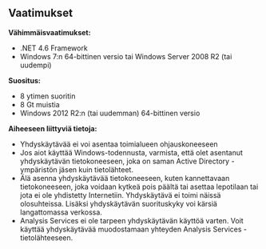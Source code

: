 ## <a name="requirements"></a>Vaatimukset
**Vähimmäisvaatimukset:**

* .NET 4.6 Framework
* Windows 7:n 64-bittinen versio tai Windows Server 2008 R2 (tai uudempi)

**Suositus:**

* 8 ytimen suoritin
* 8 Gt muistia
* Windows 2012 R2:n (tai uudemman) 64-bittinen versio

**Aiheeseen liittyviä tietoja:**

* Yhdyskäytävää ei voi asentaa toimialueen ohjauskoneeseen
* Jos aiot käyttää Windows-todennusta, varmista, että olet asentanut yhdyskäytävän tietokoneeseen, joka on saman Active Directory -ympäristön jäsen kuin tietolähteet.
* Älä asenna yhdyskäytävää tietokoneeseen, kuten kannettavaan tietokoneeseen, joka voidaan kytkeä pois päältä tai asettaa lepotilaan tai jota ei ole yhdistetty Internetiin. Yhdyskäytävä ei toimi näissä olosuhteissa. Lisäksi yhdyskäytävän suorituskyky voi kärsiä langattomassa verkossa.
* Analysis Services ei ole tarpeen yhdyskäytävän käyttöä varten. Voit käyttää yhdyskäytävää muodostamaan yhteyden Analysis Services -tietolähteeseen.  

